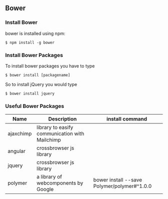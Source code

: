 ## Bower

### Install Bower
bower is installed using npm:

    $ npm install -g bower

### Install Bower Packages

To install bower packages you have to type

    $ bower install [packagename]

So to install jQuery you would type

    $ bower install jquery

### Useful Bower Packages

Name | Description | install command
--- | --- | ---
ajaxchimp | library to easify communication with Mailchimp |
angular | crossbrowser js library |
jquery | crossbrowser js library |
polymer | a library of webcomponents by Google | bower install --save Polymer/polymer#^1.0.0